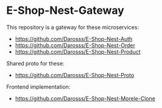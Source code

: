 # E-Shop-Nest-Gateway

This repository is a gateway for these microservices:

- https://github.com/Darosss/E-Shop-Nest-Auth
- https://github.com/Darosss/E-Shop-Nest-Order
- https://github.com/Darosss/E-Shop-Nest-Product

Shared proto for these:

- https://github.com/Darosss/E-Shop-Nest-Proto

Frontend implementation:

- https://github.com/Darosss/E-Shop-Nest-Morele-Clone
